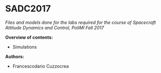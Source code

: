 __SADC2017__
===============

_Files and models done for the labs required for the course of Spacecraft Attitude Dynamics and Control, PoliMI Fall 2017_

__Overview of contents:__

* Simulations 

__Authors:__

* Francescodario Cuzzocrea
